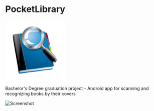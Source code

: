# PocketLibrary
![logo](https://github.com/scipianus/PocketLibrary/blob/master/app/src/main/res/mipmap-xxxhdpi/ic_launcher.png)

Bachelor's Degree graduation project - Android app for scanning and recognizing books by their covers

![Screenshot](https://s9.postimg.org/qoanrbum7/Pocket_Library.png)
